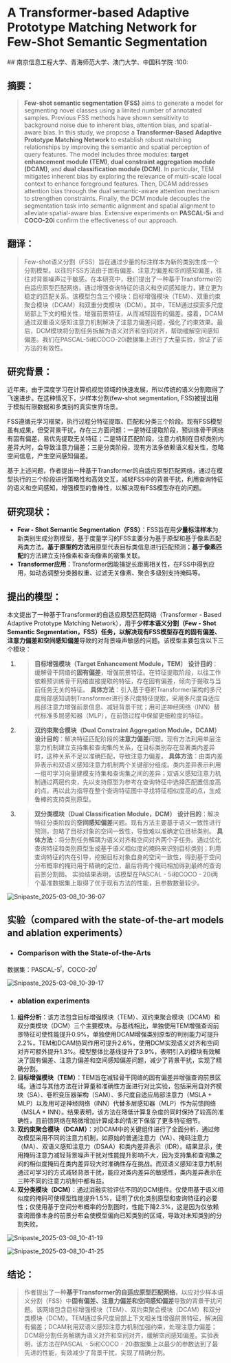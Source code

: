 # A Transformer-based Adaptive Prototype Matching Network for Few-Shot Semantic Segmentation
<ArticleMetadata/>
## 南京信息工程大学、青海师范大学、澳门大学、中国科学院  :100:





## **摘要：**

> **Few-shot semantic segmentation (FSS)** aims to generate a model for segmenting novel classes using a limited number of annotated samples. Previous FSS methods have shown sensitivity to background noise due to inherent bias, attention bias, and spatial-aware bias. In this study, we propose a **Transformer-Based Adaptive Prototype Matching Network** to establish robust matching relationships by improving the semantic and spatial perception of query features. The model includes three modules: **target enhancement module (TEM)**, **dual constraint aggregation module (DCAM)**, and **dual classification module (DCM)**. In particular, TEM mitigates inherent bias by exploring the relevance of multi-scale local context to enhance foreground features. Then, DCAM addresses attention bias through the dual semantic-aware attention mechanism to strengthen constraints. Finally, the DCM module decouples the segmentation task into semantic alignment and spatial alignment to alleviate spatial-aware bias. Extensive experiments on **PASCAL-5i** and **COCO-20i** confirm the effectiveness of our approach.



## **翻译：**

> Few-shot语义分割（FSS）旨在通过少量的标注样本为新的类别生成一个分割模型。以往的FSS方法由于固有偏差、注意力偏差和空间感知偏差，往往对背景噪声过于敏感。在本研究中，我们提出了一种基于Transformer的自适应原型匹配网络，通过增强查询特征的语义和空间感知能力，建立更为稳定的匹配关系。该模型包含三个模块：目标增强模块（TEM）、双重约束聚合模块（DCAM）和双重分类模块（DCM）。其中，TEM通过探索多尺度局部上下文的相关性，增强前景特征，从而减轻固有的偏差。接着，DCAM通过双重语义感知注意力机制解决了注意力偏差问题，强化了约束效果。最后，DCM模块将分割任务拆解为语义对齐和空间对齐，帮助缓解空间感知偏差。我们在PASCAL-5i和COCO-20i数据集上进行了大量实验，验证了该方法的有效性。

## **研究背景：**

近年来，由于深度学习在计算机视觉领域的快速发展，所以传统的语义分割取得了飞速进步。在这种情况下，少样本分割(few-shot segmentation, FSS)被提出用于模拟有限数据和多类别的真实世界场景。

FSS遵循元学习框架，执行过程分特征提取、匹配和分类三个阶段。现有FSS模型虽有成果，但受背景干扰，存在三方面问题：一是特征提取阶段，预训练骨干网络有固有偏差，易优先提取无关特征；二是特征匹配阶段，注意力机制在目标类别内差异大时，会导致注意力偏差；三是分类阶段，现有方法多依赖语义相关性，忽略空间信息，产生空间感知偏差。

基于上述问题，作者提出一种基于Transformer的自适应原型匹配网络，通过在模型执行的三个阶段进行策略性和高效交互，减轻FSS中的背景干扰，利用查询特征的语义和空间感知，增强模型的鲁棒性，以解决现有FSS模型存在的问题。



## **研究现状：**

- **Few - Shot Semantic Segmentation（FSS）**：FSS旨在用**少量标注样本**为新类别生成分割模型，基于度量学习的FSS主要分为基于原型和基于像素匹配两类方法。**基于原型的方法**用原型代表目标类信息进行匹配预测；**基于像素匹配**的方法建立支持像素和查询像素的密集关联。
- **Transformer应用**：Transformer因能捕捉长距离相关性，在FSS中得到应用，如动态调整分类器权重、过滤无关像素、聚合多级别支持掩码等。



## **提出的模型：**



本文提出了一种基于Transformer的自适应原型匹配网络（Transformer - Based Adaptive Prototype Matching Network），用于**少样本语义分割（Few - Shot Semantic Segmentation，FSS）**任务，以解决现有FSS模型存在的**固有偏差、注意力偏差和空间感知偏差**导致的对背景噪声敏感的问题。该模型主要包含以下三个模块： 

1. > **目标增强模块（Target Enhancement Module，TEM）**    **设计目的**：缓解骨干网络的**固有偏差**，增强前景特征。在特征提取阶段，以往工作依赖预训练骨干网络直接提取的特征，存在固有偏差，倾向于提取与当前任务无关的特征。    **具体方法**：引入基于卷积Transformer架构的多尺度局部感知调制Transformer进行多尺度特征提取，采用多尺度自适应局部注意力增强前景信息、减轻背景干扰；用可逆神经网络（INN）替代标准多层感知器（MLP），在前馈过程中保留更细粒度的特征。 

2. > **双约束聚合模块（Dual Constraint Aggregation Module，DCAM）**    **设计目的**：解决特征匹配阶段的**注意力偏差**问题。现有方法利用单层注意力机制建立支持集和查询集的关系，在目标类别存在显著类内差异时，这种关系不足以准确匹配，导致注意力偏差。    **具体方法**：由类内差异表示和双语义感知注意力机制两个关键部分组成。类内差异表示利用一组可学习向量建模支持集和查询集之间的差异；双语义感知注意力机制通过两层约束，先以支持原型为参考在查询特征中选择匹配置信度高的点，再以此为指导在整个查询特征图中寻找特征相似度高的点，生成鲁棒的支持类别原型。 

3. > **双分类模块（Dual Classification Module，DCM）**    **设计目的**：解决特征分类阶段的**空间感知偏差**问题。现有方法主要基于语义一致性进行预测，忽略了目标对象的空间一致性，导致难以准确定位目标类别。    **具体方法**：将分割任务解耦为语义对齐和空间对齐两个子任务。通过优化查询特征和类别原型生成基于语义相似度的掩码来识别目标类别；利用查询特征的内在引导，挖掘目标对象自身的空间一致性，得到基于空间分布概率的掩码用于精确的定位，最后将两个掩码相加得到最终的查询前景分割图。 实验结果表明，该模型在PASCAL - 5i和COCO - 20i两个基准数据集上取得了优于现有方法的性能，且参数数量较少。 

![Snipaste_2025-03-08_10-36-07](https://yangyang666.oss-cn-chengdu.aliyuncs.com/images/Snipaste_2025-03-08_10-36-07.png)













## **实验（compared with the state-of-the-art models and ablation experiments）**





- ### **Comparison with the State-of-the-Arts**



数据集：PASCAL-5${^i}$，COCO-20${^i}$

![Snipaste_2025-03-08_10-39-17](https://yangyang666.oss-cn-chengdu.aliyuncs.com/images/Snipaste_2025-03-08_10-39-17.png)







- ### **ablation experiments** 

1. **组件分析**：该方法包含目标增强模块（TEM）、双约束聚合模块（DCAM）和双分类模块（DCM）三个主要模块。与基线相比，单独使用TEM增强查询前景特征可使性能提升0.9%，单独使用DCAM增强类别原型的判别能力可提升2.2%，TEM和DCAM协同作用可提升2.6%，使用DCM实现语义对齐和空间对齐可额外提升1.3%。模型整体比基线提升了3.9%，表明引入的模块有效解决了固有偏差、注意力偏差和空间感知偏差问题，减少了背景干扰，实现了精确分割。 
2. **目标增强模块（TEM）**：TEM旨在减轻骨干网络的固有偏差并增强查询前景区域。通过与其他方法在计算量和准确性方面进行对比实验，包括采用自对齐模块（SA）、卷积变压器架构（SAM）、多尺度自适应局部注意力（MSLA + MLP）以及用可逆神经网络（INN）代替多层感知器（MLP）作为前馈网络（MSLA + INN）。结果表明，该方法在降低计算复杂度的同时保持了较高的准确性，且前馈网络在略微增加计算成本的情况下保留了更多特征细节。 
3. **双约束聚合模块（DCAM）**：对DCAM中的关键组件进行了全面分析，通过修改模型采用不同的注意力机制，如原始的普通注意力（VA）、掩码注意力（MA）、双语义感知注意力（DSAA）和类内差异表示（IDR）。结果显示，使用掩码注意力减轻背景噪声干扰对性能提升影响不大，因为支持集和查询集之间的相似度掩码在类内差异较大时准确性存在挑战。而双语义感知注意力机制通过可学习的方式减轻背景干扰，能应对类内差异的敏感性，类内差异表示在三种不同的注意力机制中都有益。
4.  **双分类模块（DCM）**：通过消融实验评估不同的DCM组件。仅使用基于语义相似度的掩码可使模型性能提升1.5%，证明了优化类别原型和查询特征的必要性；仅使用基于空间分布概率的分割图时，性能下降2.3%，这是因为仅依赖查询图像本身的前景分布会使模型偏向已知类别的区域，导致对未知类别的分割失败。 

![Snipaste_2025-03-08_10-41-19](https://yangyang666.oss-cn-chengdu.aliyuncs.com/images/Snipaste_2025-03-08_10-41-19.png)







![Snipaste_2025-03-08_10-41-25](https://yangyang666.oss-cn-chengdu.aliyuncs.com/images/Snipaste_2025-03-08_10-41-25.png)



## **结论：**

> 作者提出了一种**基于Transformer的自适应原型匹配网络**，以应对少样本语义分割（FSS）中**固有偏差、注意力偏差和空间感知偏差**导致的背景干扰问题。该网络包含目标增强模块（TEM）、双约束聚合模块（DCAM）和双分类模块（DCM）。TEM通过多尺度局部上下文相关性增强前景特征，解决固有偏差；DCAM利用双语义感知注意力机制加强约束，处理注意力偏差；DCM将分割任务解耦为语义对齐和空间对齐，缓解空间感知偏差。实验表明，该方法在PASCAL - 5i和COCO - 20i数据集上以最少的参数达到了最先进的性能，有效减少了背景干扰，实现了精确分割。 



